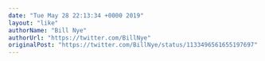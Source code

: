```yaml
---
date: "Tue May 28 22:13:34 +0000 2019"
layout: "like"
authorName: "Bill Nye"
authorUrl: "https://twitter.com/BillNye"
originalPost: "https://twitter.com/BillNye/status/1133496561655197697"
---
```

